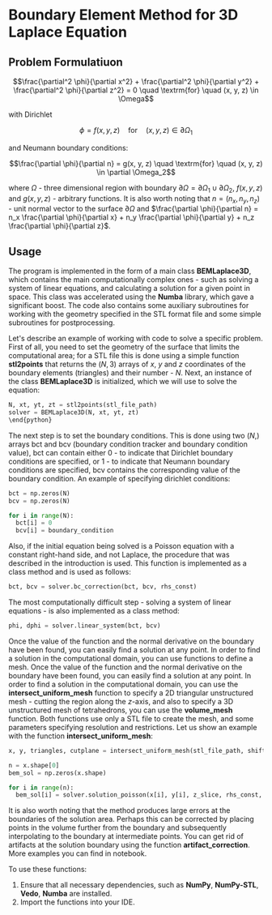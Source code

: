# Boundary Element Method for 3D Laplace Equation

## Problem Formulatiuon

$$\frac{\partial^2 \phi}{\partial x^2} + \frac{\partial^2 \phi}{\partial y^2} + \frac{\partial^2 \phi}{\partial z^2} = 0 \quad \textrm{for} \quad (x, y, z) \in \Omega$$ 

with Dirichlet

$$\phi = f(x, y, z) \quad \textrm{for} \quad (x, y, z) \in \partial \Omega_1$$

and Neumann boundary conditions:

$$\frac{\partial \phi}{\partial n} = g(x, y, z) \quad \textrm{for} \quad (x, y, z) \in \partial \Omega_2$$

where $\Omega$ - three dimensional region with boundary $\partial \Omega = \partial \Omega_1 \cup \partial \Omega_2$, $f(x, y, z)$ and $g(x, y, z)$ - arbitrary functions. It is also worth noting that $n = (n_x, n_y, n_z)$ - unit normal vector to the surface $\partial \Omega$ and $\frac{\partial \phi}{\partial n} = n_x \frac{\partial \phi}{\partial x} + n_y \frac{\partial \phi}{\partial y} + n_z \frac{\partial \phi}{\partial z}$.

## Usage

The program is implemented in the form of a main class **BEMLaplace3D**, which contains the main computationally complex ones - such as solving a system of linear equations, and calculating a solution for a given point in space. This class was accelerated using the **Numba** library, which gave a significant boost. The code also contains some auxiliary subroutines for working with the geometry specified in the STL format file and some simple subroutines for postprocessing.
    
Let's describe an example of working with code to solve a specific problem. First of all, you need to set the geometry of the surface that limits the computational area; for a STL file this is done using a simple function **stl2points** that returns the $(N, 3)$ arrays of $x$, $y$ and $z$ coordinates of the boundary elements (triangles) and their number - $N$. Next, an instance of the class **BEMLaplace3D** is initialized, which we will use to solve the equation:

```python
N, xt, yt, zt = stl2points(stl_file_path)
solver = BEMLaplace3D(N, xt, yt, zt)
\end{python}
```

The next step is to set the boundary conditions. This is done using two $(N, )$ arrays bct and bcv (boundary condition tracker and boundary condition value), bct can contain either 0 - to indicate that Dirichlet boundary conditions are specified, or 1 - to indicate that Neumann boundary conditions are specified, bcv contains the corresponding value of the boundary condition. An example of specifying dirichlet conditions:

```python
bct = np.zeros(N)
bcv = np.zeros(N)

for i in range(N):
  bct[i] = 0
  bcv[i] = boundary_condition
```

Also, if the initial equation being solved is a Poisson equation with a constant right-hand side, and not Laplace, the procedure that was described in the introduction is used. This function is implemented as a class method and is used as follows:
    
```python
bct, bcv = solver.bc_correction(bct, bcv, rhs_const)
```

The most computationally difficult step - solving a system of linear equations - is also implemented as a class method:

```python
phi, dphi = solver.linear_system(bct, bcv)
```

Once the value of the function and the normal derivative on the boundary have been found, you can easily find a solution at any point. In order to find a solution in the computational domain, you can use functions to define a mesh. Once the value of the function and the normal derivative on the boundary have been found, you can easily find a solution at any point. In order to find a solution in the computational domain, you can use the **intersect_uniform_mesh** function to specify a 2D triangular unstructured mesh - cutting the region along the $z$-axis, and also to specify a 3D unstructured mesh of tetrahedrons, you can use the **volume_mesh** function. Both functions use only a STL file to create the mesh, and some parameters specifying resolution and restrictions. Let us show an example with the function **intersect_uniform_mesh**:

```python
x, y, triangles, cutplane = intersect_uniform_mesh(stl_file_path, shift, scale, x_min, x_max, y_min, y_max, resolution, z_slice)

n = x.shape[0]
bem_sol = np.zeros(x.shape)

for i in range(n):
  bem_sol[i] = solver.solution_poisson(x[i], y[i], z_slice, rhs_const, phi, dphi)
```

It is also worth noting that the method produces large errors at the boundaries of the solution area. Perhaps this can be corrected by placing points in the volume further from the boundary and subsequently interpolating to the boundary at intermediate points. You can get rid of artifacts at the solution boundary using the function **artifact_correction**. More examples you can find in notebook.

To use these functions:

1. Ensure that all necessary dependencies, such as **NumPy**, **NumPy-STL**, **Vedo**, **Numba** are installed.
2. Import the functions into your IDE.
